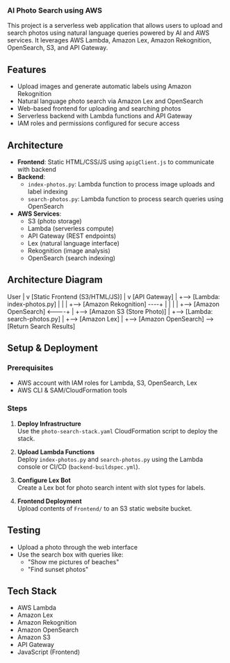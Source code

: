 ### AI Photo Search using AWS

This project is a serverless web application that allows users to upload and search photos using natural language queries powered by AI and AWS services. It leverages AWS Lambda, Amazon Lex, Amazon Rekognition, OpenSearch, S3, and API Gateway.

## Features

- Upload images and generate automatic labels using Amazon Rekognition
- Natural language photo search via Amazon Lex and OpenSearch
- Web-based frontend for uploading and searching photos
- Serverless backend with Lambda functions and API Gateway
- IAM roles and permissions configured for secure access

## Architecture

- **Frontend**: Static HTML/CSS/JS using `apigClient.js` to communicate with backend
- **Backend**:
  - `index-photos.py`: Lambda function to process image uploads and label indexing
  - `search-photos.py`: Lambda function to process search queries using OpenSearch
- **AWS Services**:
  - S3 (photo storage)
  - Lambda (serverless compute)
  - API Gateway (REST endpoints)
  - Lex (natural language interface)
  - Rekognition (image analysis)
  - OpenSearch (search indexing)


## Architecture Diagram

User
  |
  v
[Static Frontend (S3/HTML/JS)]
  |
  v
[API Gateway]
  |
  +--> [Lambda: index-photos.py]
  |         |
  |         +--> [Amazon Rekognition] ----+
  |         |                             |
  |         +--> [Amazon OpenSearch] <----+
  |         +--> [Amazon S3 (Store Photo)]
  |
  +--> [Lambda: search-photos.py]
            |
            +--> [Amazon Lex]
            |
            +--> [Amazon OpenSearch] --> [Return Search Results]


## Setup & Deployment

### Prerequisites

- AWS account with IAM roles for Lambda, S3, OpenSearch, Lex
- AWS CLI & SAM/CloudFormation tools

### Steps

1. **Deploy Infrastructure**  
   Use the `photo-search-stack.yaml` CloudFormation script to deploy the stack.

2. **Upload Lambda Functions**  
   Deploy `index-photos.py` and `search-photos.py` using the Lambda console or CI/CD (`backend-buildspec.yml`).

3. **Configure Lex Bot**  
   Create a Lex bot for photo search intent with slot types for labels.

4. **Frontend Deployment**  
   Upload contents of `Frontend/` to an S3 static website bucket.

## Testing

- Upload a photo through the web interface
- Use the search box with queries like:
  - "Show me pictures of beaches"
  - "Find sunset photos"

## Tech Stack

- AWS Lambda
- Amazon Lex
- Amazon Rekognition
- Amazon OpenSearch
- Amazon S3
- API Gateway
- JavaScript (Frontend)
